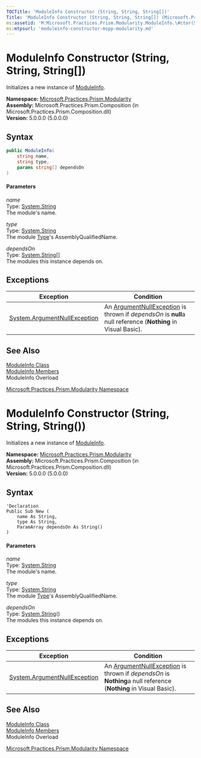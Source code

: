 ```yaml
---
TOCTitle: 'ModuleInfo Constructor (String, String, String[])'
Title: 'ModuleInfo Constructor (String, String, String[]) (Microsoft.Practices.Prism.Modularity)'
ms:assetid: 'M:Microsoft.Practices.Prism.Modularity.ModuleInfo.\#ctor(System.String,System.String,System.String[])'
ms:mtpsurl: 'moduleinfo-constructor-mspp-modularity.md'
---
```


# ModuleInfo Constructor (String, String, String[])

Initializes a new instance of [ModuleInfo](/patterns-practices/reference/moduleinfo-class-mspp-modularity).

**Namespace:** [Microsoft.Practices.Prism.Modularity](/patterns-practices/reference/mspp-modularity-namespace)  
**Assembly:** Microsoft.Practices.Prism.Composition (in Microsoft.Practices.Prism.Composition.dll)  
**Version:** 5.0.0.0 (5.0.0.0)

## Syntax

```C#
public ModuleInfo(
	string name,
	string type,
	params string[] dependsOn
)
```

#### Parameters

*name*  
Type: [System.String](http://msdn.microsoft.com/en-us/library/s1wwdcbf)  
The module's name.

*type*  
Type: [System.String](http://msdn.microsoft.com/en-us/library/s1wwdcbf)  
The module [Type](http://msdn.microsoft.com/en-us/library/42892f65)'s AssemblyQualifiedName.

*dependsOn*  
Type: [System.String](http://msdn2.microsoft.com/en-us/library/s1wwdcbf)[]  
The modules this instance depends on.

## Exceptions

| Exception | Condition |
|---|---|
| [System.ArgumentNullException](http://msdn.microsoft.com/en-us/library/27426hcy) | An [ArgumentNullException](http://msdn2.microsoft.com/en-us/library/27426hcy) is thrown if *dependsOn* is **null**a null reference (**Nothing** in Visual Basic). |

## See Also

[ModuleInfo Class](/patterns-practices/reference/moduleinfo-class-mspp-modularity)  
[ModuleInfo Members](/patterns-practices/reference/moduleinfo-members-mspp-modularity)  
ModuleInfo Overload

[Microsoft.Practices.Prism.Modularity Namespace](/patterns-practices/reference/mspp-modularity-namespace)  



# ModuleInfo Constructor (String, String, String())

Initializes a new instance of [ModuleInfo](/patterns-practices/reference/moduleinfo-class-mspp-modularity).

**Namespace:** [Microsoft.Practices.Prism.Modularity](/patterns-practices/reference/mspp-modularity-namespace)  
**Assembly:** Microsoft.Practices.Prism.Composition (in Microsoft.Practices.Prism.Composition.dll)  
**Version:** 5.0.0.0 (5.0.0.0)

## Syntax

```VB
'Declaration
Public Sub New ( 
	name As String,
	type As String,
	ParamArray dependsOn As String()
)
```

#### Parameters

*name*  
Type: [System.String](http://msdn.microsoft.com/en-us/library/s1wwdcbf)  
The module's name.

*type*  
Type: [System.String](http://msdn.microsoft.com/en-us/library/s1wwdcbf)  
The module [Type](http://msdn.microsoft.com/en-us/library/42892f65)'s AssemblyQualifiedName.

*dependsOn*  
Type: [System.String](http://msdn2.microsoft.com/en-us/library/s1wwdcbf)()  
The modules this instance depends on.

## Exceptions

| Exception | Condition |
|---|---|
| [System.ArgumentNullException](http://msdn.microsoft.com/en-us/library/27426hcy) | An [ArgumentNullException](http://msdn2.microsoft.com/en-us/library/27426hcy) is thrown if *dependsOn* is **Nothing**a null reference (**Nothing** in Visual Basic). |

## See Also

[ModuleInfo Class](/patterns-practices/reference/moduleinfo-class-mspp-modularity)  
[ModuleInfo Members](/patterns-practices/reference/moduleinfo-members-mspp-modularity)  
ModuleInfo Overload

[Microsoft.Practices.Prism.Modularity Namespace](/patterns-practices/reference/mspp-modularity-namespace)  